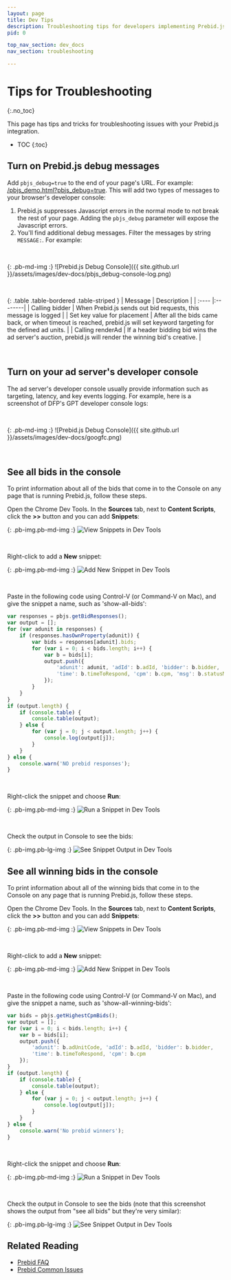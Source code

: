 ```yaml
---
layout: page
title: Dev Tips
description: Troubleshooting tips for developers implementing Prebid.js Header Bidding.
pid: 0

top_nav_section: dev_docs
nav_section: troubleshooting

---
```


<div class="bs-docs-section" markdown="1">

# Tips for Troubleshooting
{:.no_toc}

This page has tips and tricks for troubleshooting issues with your Prebid.js integration.

* TOC
{:toc}

## Turn on Prebid.js debug messages

Add `pbjs_debug=true` to the end of your page's URL. For example: <a href="{{ site.github.url }}/examples/pbjs_demo.html?pbjs_debug=true" class="btn btn-default btn-sm" target="_blank">/pbjs_demo.html?pbjs_debug=true</a>. This will add two types of messages to your browser's developer console:

1. Prebid.js suppresses Javascript errors in the normal mode to not break the rest of your page. Adding the `pbjs_debug` parameter will expose the Javascript errors.
2. You'll find additional debug messages. Filter the messages by string `MESSAGE:`. For example:

<br>

{: .pb-md-img :}
![Prebid.js Debug Console]({{ site.github.url }}/assets/images/dev-docs/pbjs_debug-console-log.png)

<br>

{: .table .table-bordered .table-striped }
| Message |  Description   |
| :----  |:--------|
| Calling bidder |  When Prebid.js sends out bid requests, this message is logged |
| Set key value for placement | After all the bids came back, or when timeout is reached, prebid.js will set keyword targeting for the defined ad units. |
| Calling renderAd | If a header bidding bid wins the ad server's auction, prebid.js will render the winning bid's creative. |

<br>

## Turn on your ad server's developer console

The ad server's developer console usually provide information such as targeting, latency, and key events logging. For example, here is a screenshot of DFP's GPT developer console logs:

<br>

{: .pb-md-img :}
![Prebid.js Debug Console]({{ site.github.url }}/assets/images/dev-docs/googfc.png)

<br>

## See all bids in the console

To print information about all of the bids that come in to the Console on any page that is running Prebid.js, follow these steps.

Open the Chrome Dev Tools.  In the **Sources** tab, next to **Content Scripts**, click the **>>** button and you can add **Snippets**:

{: .pb-img.pb-md-img :}
![View Snippets in Dev Tools]({{site.github.url}}/assets/images/dev-docs/troubleshooting-tips/01-view-snippets.png)

<br />

Right-click to add a **New** snippet:

{: .pb-img.pb-md-img :}
![Add New Snippet in Dev Tools]({{site.github.url}}/assets/images/dev-docs/troubleshooting-tips/02-add-new-snippet.png)

<br />

Paste in the following code using Control-V (or Command-V on Mac), and give the snippet a name, such as 'show-all-bids':

```javascript
var responses = pbjs.getBidResponses();
var output = [];
for (var adunit in responses) {
    if (responses.hasOwnProperty(adunit)) {
        var bids = responses[adunit].bids;
        for (var i = 0; i < bids.length; i++) {
            var b = bids[i];
            output.push({
                'adunit': adunit, 'adId': b.adId, 'bidder': b.bidder,
                'time': b.timeToRespond, 'cpm': b.cpm, 'msg': b.statusMessage
            });
        }
    }
}
if (output.length) {
    if (console.table) {
        console.table(output);
    } else {
        for (var j = 0; j < output.length; j++) {
            console.log(output[j]);
        }
    }
} else {
    console.warn('NO prebid responses');
}
```

<br />

Right-click the snippet and choose **Run**:

{: .pb-img.pb-md-img :}
![Run a Snippet in Dev Tools]({{site.github.url}}/assets/images/dev-docs/troubleshooting-tips/03-run-snippet.png)

<br />

Check the output in Console to see the bids:

{: .pb-img.pb-lg-img :}
![See Snippet Output in Dev Tools]({{site.github.url}}/assets/images/dev-docs/troubleshooting-tips/04-snippet-output.png)

## See all winning bids in the console

To print information about all of the winning bids that come in to the Console on any page that is running Prebid.js, follow these steps.

Open the Chrome Dev Tools.  In the **Sources** tab, next to **Content Scripts**, click the **>>** button and you can add **Snippets**:

{: .pb-img.pb-md-img :}
![View Snippets in Dev Tools]({{site.github.url}}/assets/images/dev-docs/troubleshooting-tips/01-view-snippets.png)

<br />

Right-click to add a **New** snippet:

{: .pb-img.pb-md-img :}
![Add New Snippet in Dev Tools]({{site.github.url}}/assets/images/dev-docs/troubleshooting-tips/02-add-new-snippet.png)

<br />

Paste in the following code using Control-V (or Command-V on Mac), and give the snippet a name, such as 'show-all-winning-bids':

```javascript
var bids = pbjs.getHighestCpmBids();
var output = [];
for (var i = 0; i < bids.length; i++) {
    var b = bids[i];
    output.push({
        'adunit': b.adUnitCode, 'adId': b.adId, 'bidder': b.bidder,
        'time': b.timeToRespond, 'cpm': b.cpm
    });
}
if (output.length) {
    if (console.table) {
        console.table(output);
    } else {
        for (var j = 0; j < output.length; j++) {
            console.log(output[j]);
        }
    }
} else {
    console.warn('No prebid winners');
}
```

<br />

Right-click the snippet and choose **Run**:

{: .pb-img.pb-md-img :}
![Run a Snippet in Dev Tools]({{site.github.url}}/assets/images/dev-docs/troubleshooting-tips/03-run-snippet.png)

<br />

Check the output in Console to see the bids (note that this screenshot shows the output from "see all bids" but they're very similar):

{: .pb-img.pb-lg-img :}
![See Snippet Output in Dev Tools]({{site.github.url}}/assets/images/dev-docs/troubleshooting-tips/04-snippet-output.png)

## Related Reading

+ [Prebid FAQ]({{site.github.url}}/dev-docs/faq.html)
+ [Prebid Common Issues]({{site.github.url}}/dev-docs/common-issues.html)

</div>
